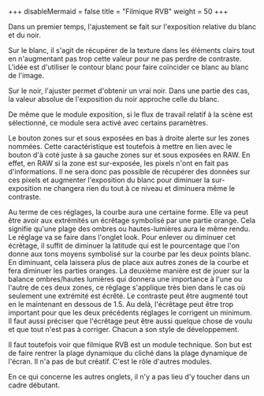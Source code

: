 +++
disableMermaid = false
title = "Filmique RVB"
weight = 50
+++

Dans un premier temps, l'ajustement se fait sur l'exposition relative du
blanc et du noir.

Sur le blanc, il s'agit de récupérer de la texture dans les éléments
clairs tout en n'augmentant pas trop cette valeur pour ne pas perdre de
contraste. L'idée est d'utiliser le contour blanc pour faire coïncider
ce blanc au blanc de l'image.

Sur le noir, l'ajuster permet d'obtenir un vrai noir. Dans une partie
des cas, la valeur absolue de l'exposition du noir approche celle du
blanc.

De même que le module exposition, si le flux de travail relatif à la
scène est sélectionné, ce module sera activé avec certains paramètres.

Le bouton zones  sur et sous exposées  en bas à droite  alerte sur les
zones nommées.  Cette caractéristique est  toutefois à mettre  en lien
avec le bouton d'à  coté juste à sa gauche zones  sur et sous exposées
en RAW. En effet, en RAW si  la zone est sur-exposée, les pixels n'ont
en fait pas d'informations. Il ne  sera donc pas possible de récupérer
des données  sur ces  pixels et augmenter  l'exposition du  blanc pour
diminuer la  sur-exposition ne changera  rien du  tout à ce  niveau et
diminuera même le contraste.

Au terme de ces réglages, la courbe aura une certaine forme. Elle va
peut être avoir aux extrémités un écrêtage symbolisé par une partie
orange. Cela signifie qu'une plage des ombres ou hautes-lumières aura le
même rendu. Le réglage va se faire dans l'onglet look. Pour enlever ou
diminuer cet écrêtage, il suffit de diminuer la latitude qui est le
pourcentage que l'on donne aux tons moyens symbolisé sur la courbe par
les deux points blanc. En diminuant, cela laissera plus de place aux
autres zones de la courbe et fera diminuer les parties oranges. La
deuxième manière est de jouer sur la balance ombres/hautes lumières qui
donnera une importance à l'une ou l'autre de ces deux zones, ce réglage
s'applique très bien dans le cas où seulement une extrémité est écrêté.
Le contraste peut être augmenté tout en le maintenant en dessous de 1.5.
Au delà, l'écrêtage peut être trop important pour que les deux
précédents réglages le corrigent un minimum. Il faut aussi préciser que
l'écrêtage peut être aussi quelque chose de voulu et que tout n'est pas
à corriger. Chacun a son style de développement.

Il faut toutefois  voir que filmique RVB est un  module technique. Son
but est  de faire rentrer la  plage dynamique du cliché  dans la plage
dynamique  de l'écran.  Il  n'a  pas de  but  créatif.  C'est le  rôle
d'autres modules.

En ce qui concerne les autres onglets, il n'y a pas lieu d'y toucher
dans un cadre débutant.
